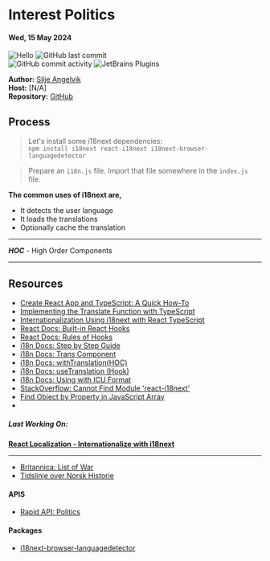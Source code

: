# Interest Politics

#### Wed, 15 May 2024

![Hello](https://img.shields.io/static/v1?label=interest&message=politics&color=orange) ![GitHub last commit](https://img.shields.io/github/last-commit/siljeangelvik/interest-politics?&color=ff69b4)  
![GitHub commit activity](https://img.shields.io/github/commit-activity/w/siljeangelvik/interest-politics?&color=blue) ![JetBrains Plugins](https://img.shields.io/jetbrains/plugin/r/rating/R4Intellij?&color=blueviolet)

**Author:** [Silje Angelvik](https://github.com/siljeangelvik)    
**Host:** [N/A]  
**Repository:** [GitHub](https://github.com/siljeangelvik/interest-politics)

## Process

> Let's install some i18next dependencies:  
> `npm install i18next react-i18next i18next-browser-languagedetector`

> Prepare an `i18n.js` file.
> Import that file somewhere in the `index.js` file.
>


**The common uses of i18next are,**

- It detects the user language
- It loads the translations
- Optionally cache the translation

---

**_HOC_** - High Order Components

---

## Resources

- [Create React App and TypeScript: A Quick How-To](https://builtin.com/software-engineering-perspectives/create-react-app-typescript)
- [Implementing the Translate Function with TypeScript](https://dev.to/halolab/implementing-the-translate-function-with-typescript-5d8d)
- [Internationalization Using i18next with React TypeScript](https://medium.com/ms-club-of-sliit/internationalization-using-i18next-with-react-typescript-d7c443df3be4)
- [React Docs: Built-in React Hooks](https://react.dev/reference/react/hooks)
- [React Docs: Rules of Hooks](https://react.dev/reference/rules/rules-of-hooks)
- [i18n Docs: Step by Step Guide](https://react.i18next.com/latest/using-with-hooks)
- [i18n Docs: Trans Component](https://react.i18next.com/latest/trans-component)
- [i18n Docs: withTranslation(HOC)](https://react.i18next.com/latest/trans-component)
- [i18n Docs: useTranslation (Hook)](https://react.i18next.com/latest/usetranslation-hook)
- [i18n Docs: Using with ICU Format](https://react.i18next.com/misc/using-with-icu-format#tagged-template-for-icu)
- [StackOverflow: Cannot Find Module 'react-i18next'](https://stackoverflow.com/questions/58175616/cannot-find-module-react-i18next)
- [Find Object by Property in JavaScript Array](https://sentry.io/answers/find-object-by-property-in-javascript-array/)
- 

##### _Last Working On:_

[**React Localization - Internationalize with i18next**](https://locize.com/blog/react-i18next/)

---

- [Britannica: List of War](https://www.britannica.com/topic/list-of-wars-2031197)
- [Tidslinje over Norsk Historie](https://nn.wikipedia.org/wiki/Tidslinje_over_norsk_historie)


#### APIS

- [Rapid API: Politics](https://rapidapi.com/search/politics)

#### Packages

- [i18next-browser-languagedetector](https://www.npmjs.com/package/i18next-browser-languagedetector)